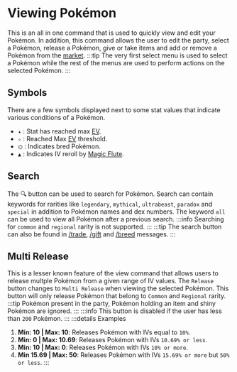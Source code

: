 # Viewing Pokémon

This is an all in one command that is used to quickly view and edit your Pokémon. In addition, this command allows the user to edit the party, select a Pokémon, release a Pokémon, give or take items and add or remove a Pokémon from the [market](./market.md).
:::tip
The very first select menu is used to select a Pokémon while the rest of the menus are used to perform actions on the selected Pokémon. 
:::

## Symbols
There are a few symbols displayed next to some stat values that indicate various conditions of a Pokémon.
- `✦` : Stat has reached max [EV](../strategies/ev.md).
- `✧` : Reached Max [EV](../strategies/ev.md) threshold.
- `⌬` : Indicates bred Pokémon.
- `▲` : Indicates IV reroll by [Magic Flute](../items.md#magic-flute).

## Search
The 🔍 button can be used to search for Pokémon. Search can contain keywords for rarities like `legendary`, `mythical`, `ultrabeast`, `paradox` and `special` in addition to Pokémon names and dex numbers. The keyword `all` can be used to view all Pokémon after a previous search.
:::info
Searching for `common` and `regional` rarity is not supported.
:::
:::tip
The search button can also be found in [/trade](/commands/trade.html), [/gift](/commands/gift.html) and [/breed](/commands/breed.html) messages.
:::

## Multi Release
This is a lesser known feature of the view command that allows users to release multple Pokémon from a given range of IV values. The `Release` button changes to `Multi Release` when viewing the selected Pokémon. This button will only release Pokémon that belong to `Common` and `Regional` rarity.
:::tip
Pokémon present in the party, Pokémon holding an item and shiny Pokémon are ignored.
:::
:::info
This button is disabled if the user has less than `200` Pokémon.
::: 
:::details Examples
1. **Min: 10 | Max: 10**: Releases Pokémon with IVs equal to `10%`.
2. **Min: 0 | Max: 10.69**: Releases Pokémon with IVs `10.69% or less`.
3. **Min: 10 | Max: 0**: Releases Pokémon with IVs `10% or more`.
4. **Min 15.69 | Max: 50**: Releases Pokémon with IVs `15.69% or more` but `50% or less`.
:::
